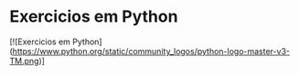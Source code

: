 Exercicios em Python
====================

[![Exercicios em Python] (https://www.python.org/static/community_logos/python-logo-master-v3-TM.png)]